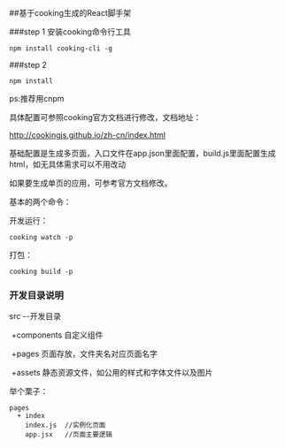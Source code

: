 ##基于cooking生成的React脚手架

###step 1 安装cooking命令行工具

```
npm install cooking-cli -g
```


###step 2

```
npm install
```

ps:推荐用cnpm

具体配置可参照cooking官方文档进行修改，文档地址：

http://cookingjs.github.io/zh-cn/index.html

基础配置是生成多页面，入口文件在app.json里面配置，build.js里面配置生成html，如无具体需求可以不用改动

如果要生成单页的应用，可参考官方文档修改。

基本的两个命令：

开发运行：

```
cooking watch -p
```

打包：

```
cooking build -p
```


### 开发目录说明

src --开发目录

​	+components 自定义组件

​	+pages 页面存放，文件夹名对应页面名字

​	+assets 静态资源文件，如公用的样式和字体文件以及图片

举个栗子：

```
pages
  + index
  	index.js  //实例化页面
    app.jsx   //页面主要逻辑
```
